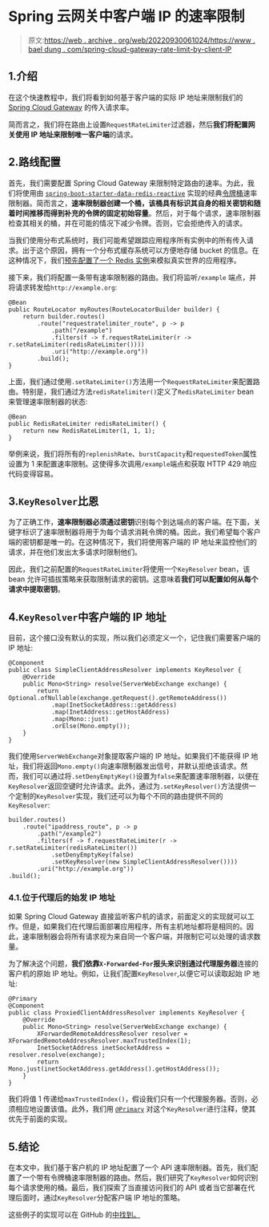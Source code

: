 # Spring 云网关中客户端 IP 的速率限制

> 原文:[https://web . archive . org/web/20220930061024/https://www . bael dung . com/spring-cloud-gateway-rate-limit-by-client-IP](https://web.archive.org/web/20220930061024/https://www.baeldung.com/spring-cloud-gateway-rate-limit-by-client-ip)

## 1.介绍

在这个快速教程中，我们将看到如何基于客户端的实际 IP 地址来限制我们的 [Spring Cloud Gateway](/web/20221209212526/https://www.baeldung.com/spring-cloud-gateway) 的传入请求率。

简而言之，我们将在路由上设置`RequestRateLimiter`过滤器，然后**我们将配置网关使用 IP 地址来限制唯一客户端**的请求。

## 2.路线配置

首先，我们需要配置 Spring Cloud Gateway 来限制特定路由的速率。为此，我们将使用由 [`spring-boot-starter-data-redis-reactive`](/web/20221209212526/https://www.baeldung.com/spring-data-redis-reactive) 实现的经典[令牌桶](https://web.archive.org/web/20221209212526/https://en.wikipedia.org/wiki/Token_bucket)速率限制器。简而言之，**速率限制器创建一个桶，该桶具有标识其自身的相关密钥和随着时间推移而得到补充的令牌的固定初始容量**。然后，对于每个请求，速率限制器检查其相关的桶，并在可能的情况下减少令牌。否则，它会拒绝传入的请求。

当我们使用分布式系统时，我们可能希望跟踪应用程序所有实例中的所有传入请求。出于这个原因，拥有一个分布式缓存系统可以方便地存储 bucket 的信息。在这种情况下，我们[预先配置了一个 Redis 实例](/web/20221209212526/https://www.baeldung.com/spring-data-redis-properties)来模拟真实世界的应用程序。

接下来，我们将配置一条带有速率限制器的路由。我们将监听`/example` 端点，并将请求转发给`http://example.org`:

```
@Bean
public RouteLocator myRoutes(RouteLocatorBuilder builder) {
    return builder.routes()
        .route("requestratelimiter_route", p -> p
            .path("/example")
            .filters(f -> f.requestRateLimiter(r -> r.setRateLimiter(redisRateLimiter())))
            .uri("http://example.org"))
        .build();
}
```

上面，我们通过使用`.setRateLimiter()`方法用一个`RequestRateLimiter`来配置路由。特别是，我们通过方法`redisRatelimiter()`定义了`RedisRateLimiter` bean 来管理速率限制器的状态:

```
@Bean
public RedisRateLimiter redisRateLimiter() {
    return new RedisRateLimiter(1, 1, 1);
}
```

举例来说，我们将所有的`replenishRate`、`burstCapacity`和`requestedToken`属性设置为 1 来配置速率限制。这使得多次调用`/example`端点和获取 HTTP 429 响应代码变得容易。

## 3.`KeyResolver`比恩

为了正确工作，**速率限制器必须通过密钥**识别每个到达端点的客户端。在下面，关键字标识了速率限制器将用于为每个请求消耗令牌的桶。因此，我们希望每个客户端的密钥都是唯一的。在这种情况下，我们将使用客户端的 IP 地址来监控他们的请求，并在他们发出太多请求时限制他们。

因此，我们之前配置的`RequestRateLimiter`将使用一个`KeyResolver` bean，该 bean 允许可插拔策略来获取限制请求的密钥。这意味着**我们可以配置如何从每个请求中提取密钥**。

## 4.`KeyResolver`中客户端的 IP 地址

目前，这个接口没有默认的实现，所以我们必须定义一个，记住我们需要客户端的 IP 地址:

```
@Component
public class SimpleClientAddressResolver implements KeyResolver {
    @Override
    public Mono<String> resolve(ServerWebExchange exchange) {
        return Optional.ofNullable(exchange.getRequest().getRemoteAddress())
            .map(InetSocketAddress::getAddress)
            .map(InetAddress::getHostAddress)
            .map(Mono::just)
            .orElse(Mono.empty());
    }
}
```

我们使用`ServerWebExchange`对象提取客户端的 IP 地址。如果我们不能获得 IP 地址，我们将返回`Mono.empty()`向速率限制器发出信号，并默认拒绝该请求。然而，我们可以通过将`.setDenyEmptyKey()`设置为`false`来配置速率限制器，以便在`KeyResolver`返回空键时允许请求。此外，通过为`.setKeyResolver()`方法提供一个定制的`KeyResolver`实现，我们还可以为每个不同的路由提供不同的`KeyResolver`:

```
builder.routes()
    .route("ipaddress_route", p -> p
        .path("/example2")
        .filters(f -> f.requestRateLimiter(r -> r.setRateLimiter(redisRateLimiter())
            .setDenyEmptyKey(false)
            .setKeyResolver(new SimpleClientAddressResolver())))
        .uri("http://example.org"))
.build();
```

### 4.1.位于代理后的始发 IP 地址

如果 Spring Cloud Gateway 直接监听客户机的请求，前面定义的实现就可以工作。但是，如果我们在代理后面部署应用程序，所有主机地址都将是相同的。因此，速率限制器会将所有请求视为来自同一个客户端，并限制它可以处理的请求数量。

为了解决这个问题，**我们依靠`X-Forwarded-For`报头来识别通过代理服务器**连接的客户机的原始 IP 地址。例如，让我们配置`KeyResolver`,以便它可以读取起始 IP 地址:

```
@Primary
@Component
public class ProxiedClientAddressResolver implements KeyResolver {
    @Override
    public Mono<String> resolve(ServerWebExchange exchange) {
        XForwardedRemoteAddressResolver resolver = XForwardedRemoteAddressResolver.maxTrustedIndex(1);
        InetSocketAddress inetSocketAddress = resolver.resolve(exchange);
        return Mono.just(inetSocketAddress.getAddress().getHostAddress());
    }
}
```

我们将值 1 传递给`maxTrustedIndex()`，假设我们只有一个代理服务器。否则，必须相应地设置该值。此外，我们用 [`@Primary`](/web/20221209212526/https://www.baeldung.com/spring-primary) 对这个`KeyResolver`进行注释，使其优先于前面的实现。

## 5.结论

在本文中，我们基于客户机的 IP 地址配置了一个 API 速率限制器。首先，我们配置了一个带有令牌桶速率限制器的路由。然后，我们研究了`KeyResolver`如何识别每个请求使用的桶。最后，我们探索了当直接访问我们的 API 或者当它部署在代理后面时，通过`KeyResolver`分配客户端 IP 地址的策略。

这些例子的实现可以在 GitHub 的[中找到。](https://web.archive.org/web/20221209212526/https://github.com/eugenp/tutorials/tree/master/spring-cloud-modules/spring-cloud-gateway)
